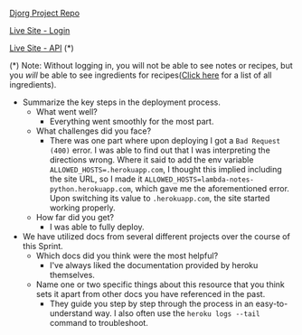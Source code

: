 [Djorg Project Repo](https://github.com/cornielleandres/Intro-Django)

[Live Site - Login](https://lambda-notes-python.herokuapp.com/admin/)

[Live Site - API](https://lambda-notes-python.herokuapp.com/api/) (*)

(*) Note: Without logging in, you will not be able to see notes or recipes, but you *will* be able to see ingredients for recipes([Click here](https://lambda-notes-python.herokuapp.com/api/ingredients/) for a list of all ingredients).

- Summarize the key steps in the deployment process. 
  - What went well?
    - Everything went smoothly for the most part.
  - What challenges did you face?
    - There was one part where upon deploying I got a `Bad Request (400)` error. I was able to find out that I was interpreting the directions wrong. Where it said to add the env variable `ALLOWED_HOSTS=.herokuapp.com`, I thought this implied including the site URL, so I made it `ALLOWED_HOSTS=lambda-notes-python.herokuapp.com`, which gave me the aforementioned error. Upon switching its value to `.herokuapp.com`, the site started working properly.
  - How far did you get?
    - I was able to fully deploy.
- We have utilized docs from several different projects over the course of this Sprint.
  - Which docs did you think were the most helpful?
    -  I've always liked the documentation provided by heroku themselves.
  - Name one or two specific things about this resource that you think sets it apart from other docs you have referenced in the past. 
    - They guide you step by step through the process in an easy-to-understand way. I also often use the `heroku logs --tail` command to troubleshoot.
